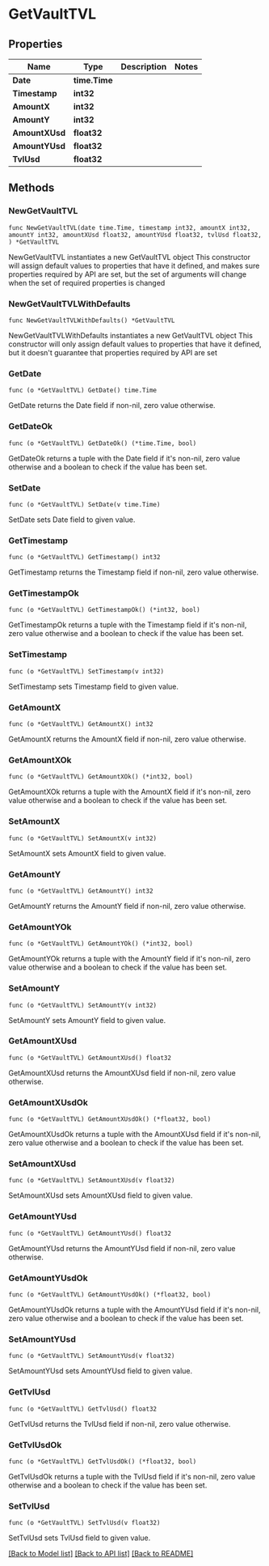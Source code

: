 # GetVaultTVL

## Properties

Name | Type | Description | Notes
------------ | ------------- | ------------- | -------------
**Date** | **time.Time** |  | 
**Timestamp** | **int32** |  | 
**AmountX** | **int32** |  | 
**AmountY** | **int32** |  | 
**AmountXUsd** | **float32** |  | 
**AmountYUsd** | **float32** |  | 
**TvlUsd** | **float32** |  | 

## Methods

### NewGetVaultTVL

`func NewGetVaultTVL(date time.Time, timestamp int32, amountX int32, amountY int32, amountXUsd float32, amountYUsd float32, tvlUsd float32, ) *GetVaultTVL`

NewGetVaultTVL instantiates a new GetVaultTVL object
This constructor will assign default values to properties that have it defined,
and makes sure properties required by API are set, but the set of arguments
will change when the set of required properties is changed

### NewGetVaultTVLWithDefaults

`func NewGetVaultTVLWithDefaults() *GetVaultTVL`

NewGetVaultTVLWithDefaults instantiates a new GetVaultTVL object
This constructor will only assign default values to properties that have it defined,
but it doesn't guarantee that properties required by API are set

### GetDate

`func (o *GetVaultTVL) GetDate() time.Time`

GetDate returns the Date field if non-nil, zero value otherwise.

### GetDateOk

`func (o *GetVaultTVL) GetDateOk() (*time.Time, bool)`

GetDateOk returns a tuple with the Date field if it's non-nil, zero value otherwise
and a boolean to check if the value has been set.

### SetDate

`func (o *GetVaultTVL) SetDate(v time.Time)`

SetDate sets Date field to given value.


### GetTimestamp

`func (o *GetVaultTVL) GetTimestamp() int32`

GetTimestamp returns the Timestamp field if non-nil, zero value otherwise.

### GetTimestampOk

`func (o *GetVaultTVL) GetTimestampOk() (*int32, bool)`

GetTimestampOk returns a tuple with the Timestamp field if it's non-nil, zero value otherwise
and a boolean to check if the value has been set.

### SetTimestamp

`func (o *GetVaultTVL) SetTimestamp(v int32)`

SetTimestamp sets Timestamp field to given value.


### GetAmountX

`func (o *GetVaultTVL) GetAmountX() int32`

GetAmountX returns the AmountX field if non-nil, zero value otherwise.

### GetAmountXOk

`func (o *GetVaultTVL) GetAmountXOk() (*int32, bool)`

GetAmountXOk returns a tuple with the AmountX field if it's non-nil, zero value otherwise
and a boolean to check if the value has been set.

### SetAmountX

`func (o *GetVaultTVL) SetAmountX(v int32)`

SetAmountX sets AmountX field to given value.


### GetAmountY

`func (o *GetVaultTVL) GetAmountY() int32`

GetAmountY returns the AmountY field if non-nil, zero value otherwise.

### GetAmountYOk

`func (o *GetVaultTVL) GetAmountYOk() (*int32, bool)`

GetAmountYOk returns a tuple with the AmountY field if it's non-nil, zero value otherwise
and a boolean to check if the value has been set.

### SetAmountY

`func (o *GetVaultTVL) SetAmountY(v int32)`

SetAmountY sets AmountY field to given value.


### GetAmountXUsd

`func (o *GetVaultTVL) GetAmountXUsd() float32`

GetAmountXUsd returns the AmountXUsd field if non-nil, zero value otherwise.

### GetAmountXUsdOk

`func (o *GetVaultTVL) GetAmountXUsdOk() (*float32, bool)`

GetAmountXUsdOk returns a tuple with the AmountXUsd field if it's non-nil, zero value otherwise
and a boolean to check if the value has been set.

### SetAmountXUsd

`func (o *GetVaultTVL) SetAmountXUsd(v float32)`

SetAmountXUsd sets AmountXUsd field to given value.


### GetAmountYUsd

`func (o *GetVaultTVL) GetAmountYUsd() float32`

GetAmountYUsd returns the AmountYUsd field if non-nil, zero value otherwise.

### GetAmountYUsdOk

`func (o *GetVaultTVL) GetAmountYUsdOk() (*float32, bool)`

GetAmountYUsdOk returns a tuple with the AmountYUsd field if it's non-nil, zero value otherwise
and a boolean to check if the value has been set.

### SetAmountYUsd

`func (o *GetVaultTVL) SetAmountYUsd(v float32)`

SetAmountYUsd sets AmountYUsd field to given value.


### GetTvlUsd

`func (o *GetVaultTVL) GetTvlUsd() float32`

GetTvlUsd returns the TvlUsd field if non-nil, zero value otherwise.

### GetTvlUsdOk

`func (o *GetVaultTVL) GetTvlUsdOk() (*float32, bool)`

GetTvlUsdOk returns a tuple with the TvlUsd field if it's non-nil, zero value otherwise
and a boolean to check if the value has been set.

### SetTvlUsd

`func (o *GetVaultTVL) SetTvlUsd(v float32)`

SetTvlUsd sets TvlUsd field to given value.



[[Back to Model list]](../README.md#documentation-for-models) [[Back to API list]](../README.md#documentation-for-api-endpoints) [[Back to README]](../README.md)


